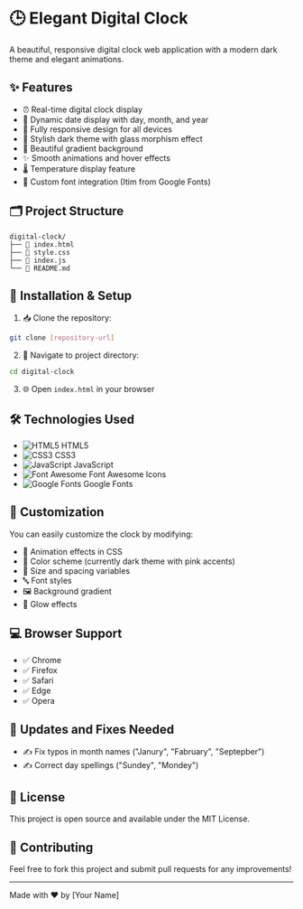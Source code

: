 # 🕒 Elegant Digital Clock

A beautiful, responsive digital clock web application with a modern dark theme and elegant animations.

## ✨ Features

- ⏰ Real-time digital clock display
- 📅 Dynamic date display with day, month, and year
- 📱 Fully responsive design for all devices
- 🌙 Stylish dark theme with glass morphism effect
- 🎨 Beautiful gradient background
- ✨ Smooth animations and hover effects
- 🌡️ Temperature display feature
- 🎯 Custom font integration (Itim from Google Fonts)

## 🗂️ Project Structure

```
digital-clock/
├── 📄 index.html
├── 🎨 style.css
├── 🔧 index.js
└── 📝 README.md
```

## 🚀 Installation & Setup

1. 📥 Clone the repository:
```bash
git clone [repository-url]
```

2. 📁 Navigate to project directory:
```bash
cd digital-clock
```

3. 🌐 Open `index.html` in your browser

## 🛠️ Technologies Used

- ![HTML5](https://img.shields.io/badge/HTML5-E34F26?style=flat&logo=html5&logoColor=white) HTML5
- ![CSS3](https://img.shields.io/badge/CSS3-1572B6?style=flat&logo=css3&logoColor=white) CSS3
- ![JavaScript](https://img.shields.io/badge/JavaScript-F7DF1E?style=flat&logo=javascript&logoColor=black) JavaScript
- ![Font Awesome](https://img.shields.io/badge/Font_Awesome-339AF0?style=flat&logo=fontawesome&logoColor=white) Font Awesome Icons
- ![Google Fonts](https://img.shields.io/badge/Google_Fonts-4285F4?style=flat&logo=google&logoColor=white) Google Fonts

## 🎨 Customization

You can easily customize the clock by modifying:

- 🎡 Animation effects in CSS
- 🌈 Color scheme (currently dark theme with pink accents)
- 📏 Size and spacing variables
- 🔤 Font styles
- 🖼️ Background gradient
- 🌟 Glow effects

## 💻 Browser Support

- ✅ Chrome
- ✅ Firefox
- ✅ Safari
- ✅ Edge
- ✅ Opera

## 🔄 Updates and Fixes Needed

- ✍️ Fix typos in month names ("Janury", "Fabruary", "Septepber")
- ✍️ Correct day spellings ("Sundey", "Mondey")

## 📝 License

This project is open source and available under the MIT License.

## 👥 Contributing

Feel free to fork this project and submit pull requests for any improvements!

---
Made with ❤️ by [Your Name]

